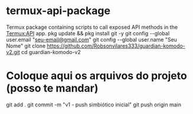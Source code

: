 # termux-api-package
Termux package containing scripts to call exposed API methods in the [Termux:API](https://github.com/termux/termux-api) app.
pkg update && pkg install git -y
git config --global user.email "seu-email@gmail.com"
git config --global user.name "Seu Nome"
git clone https://github.com/Robsonvilares333/guardian-komodo-v2.git
cd guardian-komodo-v2
# Coloque aqui os arquivos do projeto (posso te mandar)
git add .
git commit -m "v1 - push simbiótico inicial"
git push origin main